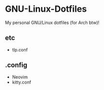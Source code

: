 # GNU-Linux-Dotfiles
My personal GNU/Linux dotfiles (for Arch btw)! 
 
## etc ##
- tlp.conf

## .config ##
- Neovim
- kitty.conf
